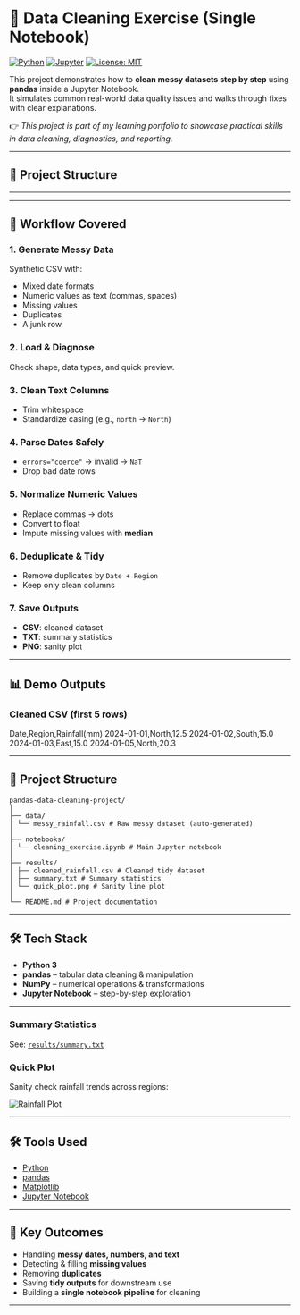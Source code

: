 # 🧹 Data Cleaning Exercise (Single Notebook)

[![Python](https://img.shields.io/badge/Python-3.9-blue.svg)]()
[![Jupyter](https://img.shields.io/badge/Jupyter-Notebook-orange.svg)]()
[![License: MIT](https://img.shields.io/badge/License-MIT-green.svg)](LICENSE)

This project demonstrates how to **clean messy datasets step by step** using **pandas** inside a Jupyter Notebook.  
It simulates common real-world data quality issues and walks through fixes with clear explanations.

👉 _This project is part of my learning portfolio to showcase practical skills in data cleaning, diagnostics, and reporting._

---

## 📂 Project Structure
---


---

## 🚀 Workflow Covered

### 1. Generate Messy Data  
Synthetic CSV with:
- Mixed date formats  
- Numeric values as text (commas, spaces)  
- Missing values  
- Duplicates  
- A junk row  

### 2. Load & Diagnose  
Check shape, data types, and quick preview.

### 3. Clean Text Columns  
- Trim whitespace  
- Standardize casing (e.g., `north` → `North`)  

### 4. Parse Dates Safely  
- `errors="coerce"` → invalid → `NaT`  
- Drop bad date rows  

### 5. Normalize Numeric Values  
- Replace commas → dots  
- Convert to float  
- Impute missing values with **median**  

### 6. Deduplicate & Tidy  
- Remove duplicates by `Date + Region`  
- Keep only clean columns  

### 7. Save Outputs  
- **CSV**: cleaned dataset  
- **TXT**: summary statistics  
- **PNG**: sanity plot  

---

## 📊 Demo Outputs


### Cleaned CSV (first 5 rows)
Date,Region,Rainfall(mm)
2024-01-01,North,12.5
2024-01-02,South,15.0
2024-01-03,East,15.0
2024-01-05,North,20.3

---

## 📂 Project Structure
```
pandas-data-cleaning-project/
│
├── data/
│ └── messy_rainfall.csv # Raw messy dataset (auto-generated)
│
├── notebooks/
│ └── cleaning_exercise.ipynb # Main Jupyter notebook
│
├── results/
│ ├── cleaned_rainfall.csv # Cleaned tidy dataset
│ ├── summary.txt # Summary statistics
│ └── quick_plot.png # Sanity line plot
│
└── README.md # Project documentation
```

---

## 🛠️ Tech Stack
- **Python 3**
- **pandas** – tabular data cleaning & manipulation
- **NumPy** – numerical operations & transformations
- **Jupyter Notebook** – step-by-step exploration

---


### Summary Statistics  
See: [`results/summary.txt`](../results/summary.txt)

### Quick Plot  
Sanity check rainfall trends across regions:  

![Rainfall Plot](../results/quick_plot.png)

---

## 🛠️ Tools Used
- [Python](https://www.python.org/)  
- [pandas](https://pandas.pydata.org/)  
- [Matplotlib](https://matplotlib.org/)  
- [Jupyter Notebook](https://jupyter.org/)  

---

## 🎯 Key Outcomes
- Handling **messy dates, numbers, and text**  
- Detecting & filling **missing values**  
- Removing **duplicates**  
- Saving **tidy outputs** for downstream use  
- Building a **single notebook pipeline** for cleaning  

---



